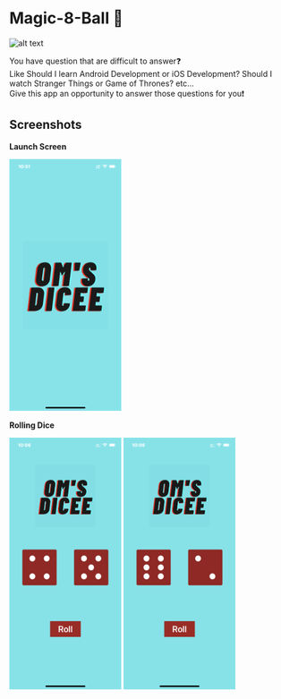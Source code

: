 # Magic-8-Ball 🎱

<p float="left">
 <img src="https://github.com/OmRajpurkar/Magic-8-Ball/blob/master/Magic%208%20Ball/Assets.xcassets/AppIcon.appiconset/1024.png?raw=true" alt="alt text" width="100" height="100">
</p>

You have question that are difficult to answer❓
<br/>Like Should I learn Android Development or iOS Development?
Should I watch Stranger Things or Game of Thrones?
etc…
<br/>Give this app an opportunity to answer those questions for you❗️

## Screenshots

**Launch Screen**

<p float="left">
 <img src="https://github.com/OmRajpurkar/Oms-Dicee/blob/master/Screenshots/LaunchScreen.PNG?raw=true" alt="alt text" width="200" height="450">
</p>

**Rolling Dice**

<p float="left">
 <img src="https://github.com/OmRajpurkar/Oms-Dicee/blob/master/Screenshots/OmsDicee1.PNG?raw=true" alt="alt text" width="200" height="450">
 <img src="https://github.com/OmRajpurkar/Oms-Dicee/blob/master/Screenshots/OmsDicee2.PNG?raw=true" alt="alt text" width="200" height="450">
</p>

